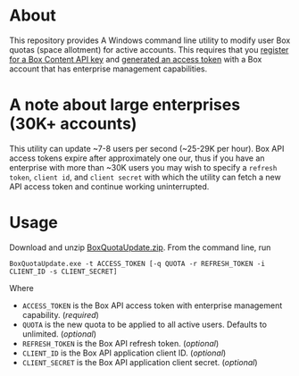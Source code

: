 # About
This repository provides A Windows command line utility to modify user Box quotas (space allotment) for active accounts. This requires that you [register for a Box Content API key](https://iu.app.box.com/developers/services/edit/) and [generated an access token](https://box-oauth2-mvc.azurewebsites.net/) with a Box account that has enterprise management capabilities.

# A note about large enterprises (30K+ accounts)
This utility can update ~7-8 users per second (~25-29K per hour). Box API access tokens expire after approximately one our, thus if you have an enterprise with more than ~30K users you may wish to specify a `refresh token`, `client id`, and `client secret` with which the utility can fetch a new API access token and continue working uninterrupted.

# Usage
Download and unzip [BoxQuotaUpdate.zip](https://github.com/box-community/update-quota/blob/master/artifacts/BoxQuotaUpdate.zip). From the command line, run

    BoxQuotaUpdate.exe -t ACCESS_TOKEN [-q QUOTA -r REFRESH_TOKEN -i CLIENT_ID -s CLIENT_SECRET]

Where 
+ `ACCESS_TOKEN` is the Box API access token with enterprise management capability. (*required*)
+ `QUOTA` is the new quota to be applied to all active users. Defaults to unlimited. (*optional*)
+ `REFRESH_TOKEN` is the Box API refresh token. (*optional*)
+ `CLIENT_ID` is the Box API application client ID. (*optional*)
+ `CLIENT_SECRET` is the Box API application client secret. (*optional*)
